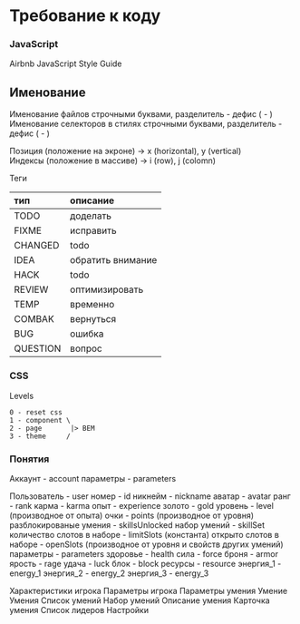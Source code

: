 # Требование к коду

### JavaScript

Airbnb JavaScript Style Guide

## Именование
Именование файлов строчными буквами, разделитель - дефис ( - )  
Именование селекторов в стилях строчными буквами, разделитель - дефис ( - )  

Позиция (положение на экроне) → x (horizontal), y (vertical)  
Индексы (положение в массиве) → i (row), j (colomn)  

Теги  

| тип  | описание |
| :--- | :--- |  
| TODO     | доделать |  
| FIXME    | исправить |  
| CHANGED  | todo |  
| IDEA     | обратить внимание |  
| HACK     | todo |  
| REVIEW   | оптимизировать |  
| TEMP     | временно |  
| COMBAK   | вернуться |  
| BUG      | ошибка |  
| QUESTION | вопрос |  

### CSS

Levels
```
0 - reset css
1 - component \
2 - page       |> BEM
3 - theme     /
```

### Понятия

Аккаунт               - account
  параметры             - parameters

Пользователь               - user
  номер                      - id
  никнейм                    - nickname
  аватар                     - avatar
  ранг                       - rank
  карма                      - karma
  опыт                       - experience
  золото                     - gold
  уровень                    - level (производное от опыта)
  очки                       - points (производное от уровня)
  разблокированые умения     - skillsUnlocked
  набор умений                 - skillSet
    количество слотов в наборе   - limitSlots (константа)
    открыто слотов в наборе      - openSlots (производное от уровня и свойств других умений)
  параметры                    - parameters
    здоровье                     - health
    сила                         - force
    броня                        - armor
    ярость                       - rage
    удача                        - luck
    блок                         - block
    ресурсы                      - resource
    энергия_1                      - energy_1
    энергия_2                      - energy_2
    энергия_3                      - energy_3





Характеристики игрока
Параметры игрока
Параметры умения
Умение
Умения
Список умений
Набор умений
Описание умения
Карточка умения 
Список лидеров
Настройки
